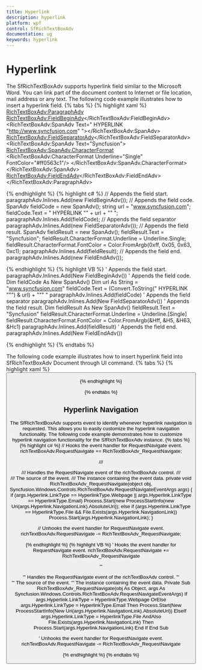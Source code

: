 ```yaml
---
title: Hyperlink
description: hyperlink
platform: wpf
control: SfRichTextBoxAdv
documentation: ug
keywords: hyperlink
---
```

# Hyperlink

The SfRichTextBoxAdv supports hyperlink field similar to the Microsoft Word. You can link part of the document content to Internet or file location, mail address or any text.
The following code example illustrates how to insert a hyperlink field.
{% tabs %}
{% highlight xaml %}
<RichTextBoxAdv:ParagraphAdv>
    <RichTextBoxAdv:FieldBeginAdv></RichTextBoxAdv:FieldBeginAdv>
    <RichTextBoxAdv:SpanAdv Text=" HYPERLINK &quot;http://www.syncfusion.com&quot; "></RichTextBoxAdv:SpanAdv>
    <RichTextBoxAdv:FieldSeparatorAdv></RichTextBoxAdv:FieldSeparatorAdv>
    <RichTextBoxAdv:SpanAdv Text="Syncfusion">
        <RichTextBoxAdv:SpanAdv.CharacterFormat>
            <RichTextBoxAdv:CharacterFormat Underline="Single" FontColor="#ff0563c1"/>
        </RichTextBoxAdv:SpanAdv.CharacterFormat>
    </RichTextBoxAdv:SpanAdv>
    <RichTextBoxAdv:FieldEndAdv></RichTextBoxAdv:FieldEndAdv>
</RichTextBoxAdv:ParagraphAdv>


{% endhighlight %}
{% highlight c# %}
// Appends the field start.
paragraphAdv.Inlines.Add(new FieldBeginAdv());
// Appends the field code.
SpanAdv fieldCode = new SpanAdv();
string url = "www.syncfusion.com";
fieldCode.Text = " HYPERLINK \"" + url + "\" ";
paragraphAdv.Inlines.Add(fieldCode);
// Appends the field separator
paragraphAdv.Inlines.Add(new FieldSeparatorAdv());
// Appends the field result.
SpanAdv fieldResult = new SpanAdv();
fieldResult.Text = "Syncfusion";
fieldResult.CharacterFormat.Underline = Underline.Single;
fieldResult.CharacterFormat.FontColor = Color.FromArgb(0xff, 0x05, 0x63, 0xc1);
paragraphAdv.Inlines.Add(fieldResult);
// Appends the field end.
paragraphAdv.Inlines.Add(new FieldEndAdv());


{% endhighlight %}
{% highlight VB %}
' Appends the field start.
paragraphAdv.Inlines.Add(New FieldBeginAdv())
' Appends the field code.
Dim fieldCode As New SpanAdv()
Dim url As String = "www.syncfusion.com"
fieldCode.Text = (Convert.ToString(" HYPERLINK """) & url) + """ "
paragraphAdv.Inlines.Add(fieldCode)
' Appends the field separator
paragraphAdv.Inlines.Add(New FieldSeparatorAdv())
' Appends the field result.
Dim fieldResult As New SpanAdv()
fieldResult.Text = "Syncfusion"
fieldResult.CharacterFormat.Underline = Underline.[Single]
fieldResult.CharacterFormat.FontColor = Color.FromArgb(&Hff, &H5, &H63, &Hc1)
paragraphAdv.Inlines.Add(fieldResult)
' Appends the field end.
paragraphAdv.Inlines.Add(New FieldEndAdv())


{% endhighlight %}
{% endtabs %}

The following code example illustrates how to insert hyperlink field into SfRichTextBoxAdv Document through UI command.
{% tabs %}
{% highlight xaml %}
<Button Content="Insert Hyperlink" Command="RichTextBoxAdv:SfRichTextBoxAdv.InsertHyperlinkCommand" CommandTarget="{Binding ElementName=richTextBoxAdv}" CommandParameter="www.google.com"/>


{% endhighlight %}

{% endtabs %}

## Hyperlink Navigation

The SfRichTextBoxAdv supports event to identify whenever hyperlink navigation is requested. This allows you to easily customize the hyperlink navigation functionality.
The following code example demonstrates how to customize hyperlink navigation functionality for the SfRichTextBoxAdv instance.
{% tabs %}
{% highlight c# %}
// Hooks the event handler for RequestNavigate event.
richTextBoxAdv.RequestNavigate += RichTextBoxAdv_RequestNavigate;

/// <summary>
/// Handles the RequestNavigate event of the richTextBoxAdv control.
/// </summary>
/// <param name="obj">The source of the event.</param>
/// <param name="args">The <see cref="RequestNavigateEventArgs"/> instance containing the event data.</param>
private void RichTextBoxAdv_RequestNavigate(object obj, Syncfusion.Windows.Controls.RichTextBoxAdv.RequestNavigateEventArgs args)
{
    if (args.Hyperlink.LinkType == HyperlinkType.Webpage || args.Hyperlink.LinkType == HyperlinkType.Email)
        Process.Start(new ProcessStartInfo(new Uri(args.Hyperlink.NavigationLink).AbsoluteUri));
    else if (args.Hyperlink.LinkType == HyperlinkType.File && File.Exists(args.Hyperlink.NavigationLink))
         Process.Start(args.Hyperlink.NavigationLink);
}

// Unhooks the event handler for RequestNavigate event.
richTextBoxAdv.RequestNavigate -= RichTextBoxAdv_RequestNavigate;



{% endhighlight %}
{% highlight VB %}
' Hooks the event handler for RequestNavigate event.
richTextBoxAdv.RequestNavigate += RichTextBoxAdv_RequestNavigate

''' <summary>
''' Handles the RequestNavigate event of the richTextBoxAdv control.
''' </summary>
''' <param name="obj">The source of the event.</param>
''' <param name="args">The <see cref="RequestNavigateEventArgs"/> instance containing the event data.</param>
Private Sub RichTextBoxAdv_RequestNavigate(obj As Object, args As Syncfusion.Windows.Controls.RichTextBoxAdv.RequestNavigateEventArgs)
	If args.Hyperlink.LinkType = HyperlinkType.Webpage OrElse args.Hyperlink.LinkType = HyperlinkType.Email Then
		Process.Start(New ProcessStartInfo(New Uri(args.Hyperlink.NavigationLink).AbsoluteUri))
	ElseIf args.Hyperlink.LinkType = HyperlinkType.File AndAlso File.Exists(args.Hyperlink.NavigationLink) Then
		Process.Start(args.Hyperlink.NavigationLink)
	End If
End Sub

' Unhooks the event handler for RequestNavigate event.
richTextBoxAdv.RequestNavigate -= RichTextBoxAdv_RequestNavigate


{% endhighlight %}
{% endtabs %}
